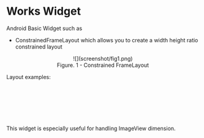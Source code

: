 Works Widget
===========

Android Basic Widget such as

- ConstrainedFrameLayout which allows you to create a width height ratio constrained layout

<center>
![](screenshot/fig1.png)
<br/>
Figure. 1 - Constrained FrameLayout
</center>

Layout examples:
<code>
<pre>
<view
            class="works.ConstrainedFrameLayout"
            android:layout_width="wrap_content"
            android:layout_height="wrap_content"
            works:ratioHorizontal="integer"
            works:ratioVertical="integer"
            works:keep="width|height">
</pre>
</code>

This widget is especially useful for handling ImageView dimension. 